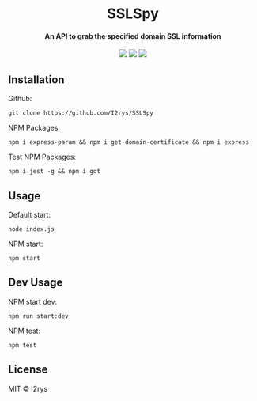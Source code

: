 <h1 align="center">SSLSpy</h1>
<h4 align="center">An API to grab the specified domain SSL information</h4>
<p align="center">
	<a href="https://github.com/I2rys/SSLSpy/blob/main/LICENSE"><img src="https://img.shields.io/github/license/I2rys/SSLSpy?style=flat-square"></img></a>
	<a href="https://github.com/I2rys/SSLSpy/issues"><img src="https://img.shields.io/github/issues/I2rys/SSLSpy.svg"></img></a>
	<a href="https://nodejs.org/"><img src="https://img.shields.io/badge/-Nodejs-green?style=flat-square&logo=Node.js"></img></a>
</p>


## Installation
Github:

    git clone https://github.com/I2rys/SSLSpy
    
NPM Packages:
```
npm i express-param && npm i get-domain-certificate && npm i express
```

Test NPM Packages:
```
npm i jest -g && npm i got
```

## Usage
Default start:
```
node index.js
```

NPM start:
```
npm start
```

## Dev Usage
NPM start dev:
```
npm run start:dev
```

NPM test:
```
npm test
```
    
## License
MIT © I2rys
